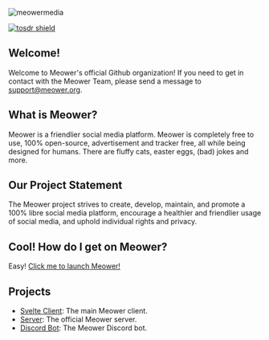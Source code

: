 ![meowermedia](https://github.com/meower-media-co/.github/assets/61485190/b0e01637-59ee-4b69-9168-d963552c0f70)

[![tosdr shield](https://shields.tosdr.org/7344.svg)](https://tosdr.org/en/service/7344)

## Welcome!
Welcome to Meower's official Github organization! If you need to get in contact with the Meower Team, please send a message to support@meower.org.

## What is Meower?
Meower is a friendlier social media platform. Meower is completely free to use, 100% open-source, advertisement and tracker free, all
while being designed for humans. There are fluffy cats, easter eggs, (bad) jokes and more. 

## Our Project Statement
The Meower project strives to create, develop, maintain, and promote a 100% libre social media platform, encourage a healthier
and friendlier usage of social media, and uphold individual rights and privacy.

## Cool! How do I get on Meower?
Easy! [Click me to launch Meower!](https://app.meower.org/)

## Projects
- [Svelte Client](https://github.com/meower-media-co/Meower-Svelte): The main Meower client.
- [Server](https://github.com/meower-media-co/Meower-Server): The official Meower server.
- [Discord Bot](https://github.com/meower-media-co/Meower-Discord-Bot): The Meower Discord bot.
